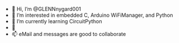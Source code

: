 - 👋 Hi, I’m @GLENNnygard001
- 👀 I’m interested in embedded C, Arduino WiFiManager, and Python
- 🌱 I’m currently learning CircuitPython 
- 💞️
- 📫 eMail and messages are good to collaborate

<!---
GLENNnygard001/GLENNnygard001 is a ✨ special ✨ repository because its `README.md` (this file) appears on your GitHub profile.
You can click the Preview link to take a look at your changes.
--->
